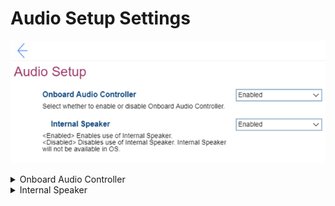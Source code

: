 # Audio Setup Settings #

![](./img/audiosetup.png)

<details><summary>Onboard Audio Controller</summary>

Enable or disable onboard audio controller.

Options:

1. **Enabled**. Default. 
2. Disabled.

!> If set to `Disabled`, the `Internal Speaker` setting will be unavailable.

| WMI Setting name | Values | SVP / SMP Req'd | AMD/Intel |
|:---|:---|:---|:---|
| OnboardAudioController |  | yes | Both |

</details>

<details><summary>Internal Speaker</summary>

Whether the internal speaker is available in the OS.

Options:

1. **Enabled** - Default. 
2. Disabled 

?> Unavailable if `Onboarding Audio Controller` is set to `Disabled`.

| WMI Setting name | Values | SVP / SMP Req'd | AMD/Intel |
|:---|:---|:---|:---|
| InternalSpeaker |  | yes | Both |

</details>